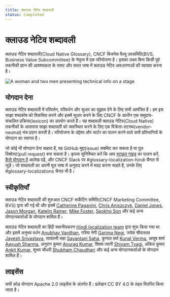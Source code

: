 ```yaml
---
title: क्लाउड नेटिव शब्दावली
status: Completed
---
```


# क्लाउड नेटिव शब्दावली

क्लाउड नेटिव शब्दावली(Cloud Native Glossary), CNCF बिजनेस वैल्यू उपसमिति(BVS, Business Value Subcommittee) के नेतृत्व में एक परियोजना है। इसका लक्ष्य बिना किसी पूर्व तकनीकी ज्ञान की आवश्यकता के स्पष्ट और सरल भाषा में क्लाउड नेटिव अवधारणाओं की व्याख्या करना है।

<p><img class="mt-5" src="/images/homepage/stage.jpg" alt="A woman and two men presenting technical info on a stage"></p>

## योगदान देना

क्लाउड नेटिव शब्दावली में परिवर्तन, परिवर्धन और सुधार का सुझाव देने के लिए सभी आमंत्रित हैं। हम इस साझा शब्दकोष को विकसित करने और इसमें सुधार करने के लिए CNCF के आधीन एक समुदाय-संचालित प्रक्रिया(lexicon) का उपयोग करते हैं। यह शब्दावली क्लाउड नेटिव(Cloud Native) तकनीकों के आसपास साझा शब्दावली को व्यवस्थित करने के लिए एक विक्रेता-तटस्थ(vendor-neutral) मंच प्रदान करती है। परियोजना के उद्देश्य और चार्टर का पालन करने वाले सभी प्रतिभागियों के योगदान का स्वागत है।

जो कोई भी योगदान देना चाहता है, वह GitHub मुद्दा(issue) सबमिट कर सकता है या पुल रिक्वेस्ट(pull request) बना सकता है। कृपया सुनिश्चित करें कि आप [स्टाइल गाइड](/hi/style-guide/) का पालन करें, [कैसे योगदान दें](/hi/contribute/) आलेख पढ़ें, और CNCF Slack पर #glossary-localization-hindi चैनल से जुड़ें। जो शब्दावली का अपनी मूल भाषा में अनुवाद करने में मदद करना चाहते हैं, उनके लिए #glossary-localizations चैनल भी है।

## स्वीकृतियाँ

क्लाउड नेटिव शब्दावली की शुरुआत CNCF मार्केटिंग समिति(CNCF Marketing Committee, BVS) द्वारा की गई थी और इसमें [Catherine Paganini](https://www.linkedin.com/in/catherinepaganini/en/), [Chris Aniszczyk](https://www.linkedin.com/in/caniszczyk/),
[Daniel Jones](https://www.linkedin.com/in/danieljoneseb/?originalSubdomain=uk), [Jason Morgan](https://www.linkedin.com/in/jasonmorgan2/), [Katelin Ramer](https://www.linkedin.com/in/katelinramer/), [Mike Foster](https://www.linkedin.com/in/mfosterche/?originalSubdomain=ca), [Seokho Son](https://www.linkedin.com/in/seokho-son/) और कई अन्य योगदानकर्ताओं के योगदान शामिल हैं।

क्लाउड नेटिव शब्दावली का हिंदी स्थानीयकरण [Hindi localization team](https://cloud-native.slack.com/archives/C02PCHEQXK6) द्वारा शुरू किया गया था और इसमें अनुभव वर्धन [Anubhav Vardhan](https://twitter.com/anubha_v_ardhan), 
गरिमा नेगी [Garima Negi](https://www.linkedin.com/in/garima-negi-03980ba8/), जयेश श्रीवास्तव [Jayesh Srivastava](https://www.linkedin.com/in/jayesh-srivastava/), 
सायंतनी सहा [Sayantani Saha](https://www.linkedin.com/in/sayantani-saha-47a55b1bb/), 
कुणाल वर्मा [Kunal Verma](https://www.linkedin.com/in/verma-kunal/), 
आयुष शर्मा [Aayush Sharma](https://www.linkedin.com/in/aayush-sharma967/), अनुराग कुमार [Anurag Kumar](https://github.com/kranurag7), 
शिवम त्यागी [Shivam Tyagi](https://www.linkedin.com/in/shivam-tyagi-57b7341a6/?originalSubdomain=in), 
अंकित कुमार [Ankit Kumar](https://www.linkedin.com/in/ankit-k-6217b6225/), 
शुभम चौधरी [Shubham Chaudhari](https://www.linkedin.com/in/shubham28698/) और कई अन्य योगदानकर्ताओं के योगदान शामिल हैं।

## लाइसेंस

सभी कोड योगदान Apache 2.0 लाइसेंस के अंतर्गत हैं। प्रलेखन CC BY 4.0 के तहत वितरित किया जाता है।
